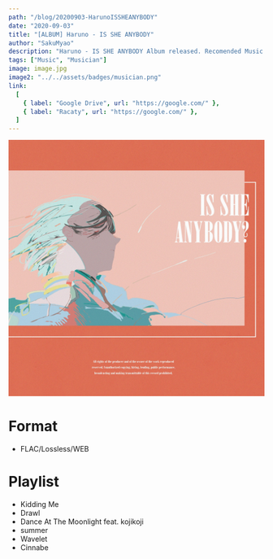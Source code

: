 ```yaml
---
path: "/blog/20200903-HarunoISSHEANYBODY"
date: "2020-09-03"
title: "[ALBUM] Haruno - IS SHE ANYBODY"
author: "SakuMyao"
description: "Haruno - IS SHE ANYBODY Album released. Recomended Music!"
tags: ["Music", "Musician"]
image: image.jpg
image2: "../../assets/badges/musician.png"
link:
  [
    { label: "Google Drive", url: "https://google.com/" },
    { label: "Racaty", url: "https://google.com/" },
  ]
---
```


![Haruno - IS SHE ANYBODY](./image.jpg)

# Format

- FLAC/Lossless/WEB

# Playlist

- Kidding Me
- Drawl
- Dance At The Moonlight feat. kojikoji
- summer
- Wavelet
- Cinnabe
